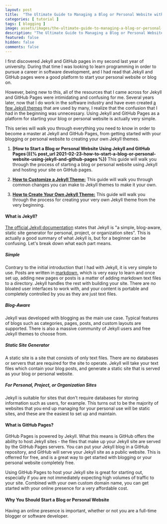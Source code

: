 ```yaml
---
layout: post
title:  "The Ultimate Guide to Managing a Blog or Personal Website with Jekyll and GitHub Pages"
categories: [ tutorial ]
tags: [ blogging ]
image: assets/images/the-ultimate-guide-to-managing-a-blog-or-personal-website-with-jekyll-and-github-pages.jpg
description: "The Ultimate Guide to Managing a Blog or Personal Website with Jekyll and GitHub Pages"
featured: false
hidden: false
comments: false
---
```


I first discovered Jekyll and GitHub pages in my second last year of university. During that time I was looking to learn programming in order to pursue a career in software development, and I had read that Jekyll and GitHub pages were a good platform to start your personal website or blog on.

However, being new to this, all of the resources that I came across for Jekyll and GitHub Pages were intimidating and confusing for me. Several years later, now that I do work in the software industry and have even created [a few Jekyll themes](https://github.com/LeNPaul) that are used by many, I realize that the confusion that I had in the beginning was unnecessary. Using Jekyll and GitHub Pages as a platform for starting your blog or personal website is actually very simple.

This series will walk you through everything you need to know in order to become a master at Jekyll and GitHub Pages, from getting started with your blogging or personal website to creating your own Jekyll themes.

1. **[How to Start a Blog or Personal Website Using Jekyll and GitHub Pages:]({% post_url 2021-02-23-how-to-start-a-blog-or-personal-website-using-jekyll-and-github-pages %})** This guide will walk you through the process of starting a blog or personal website using Jekyll and hosting your site on GitHub pages.

2. **[How to Customize a Jekyll Theme:]()** This guide will walk you through common changes you can make to Jekyll themes to make it your own.

3. **[How to Create Your Own Jekyll Theme:]()** This guide will walk you through the process for creating your very own Jekyll theme from the very beginning.

#### What is Jekyll?

[The official Jekyll documentation](https://jekyllrb.com/) states that Jekyll is "a simple, blog-aware, static site generator for personal, project, or organization sites". This is actually a good summary of what Jekyll is, but for a beginner can be confusing. Let's break down what each part means.

##### Simple

Contrary to the initial introduction that I had with Jekyll, it is very simple to use. Posts are written in [markdown](https://daringfireball.net/projects/markdown/), which is very easy to learn and once set up, adding new pages or posts is a matter of adding markdown text files to a directory. Jekyll handles the rest with building your site. There are no bloated user interfaces to work with, and your content is portable and completely controlled by you as they are just text files.

##### Blog-Aware

Jekyll was developed with blogging as the main use case. Typical features of blogs such as categories, pages, posts, and custom layouts are supported. There is also a massive community of Jekyll users and free Jekyll themes to choose from.

##### Static Site Generator

A static site is a site that consists of only text files. There are no databases or servers that are required for the site to operate. Jekyll will take your text files which contain your blog posts, and generate a static site that is served as your blog or personal website.

##### For Personal, Project, or Organization Sites

Jekyll is suitable for sites that don't require databases for storing information such as users, for example. This turns out to be the majority of websites that you end up managing for your personal use will be static sites, and these are the easiest to set up and maintain.

#### What is GitHub Pages?

GitHub Pages is powered by Jekyll. What this means is GitHub offers the ability to host Jekyll sites - the files that make up your Jekyll site are served by the GitHub Pages servers. You can put your Jekyll blog in a GitHub repository, and GitHub will serve your Jekyll site as a public website. This is offerred for free, and is a great way to get started with blogging or your personal website completely free.

Using GitHub Pages to host your Jekyll site is great for starting out, especially if you are not immediately expecting high volumes of traffic to your site. Combined with your own custom domain name, you can get started with your online presence for a very affordable cost.

#### Why You Should Start a Blog or Personal Website

Having an online presence is important, whether or not you are a full-time blogger or software developer. 
